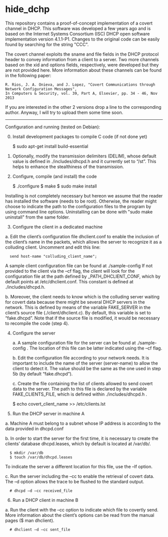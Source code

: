 # hide_dchp

This repository contains a proof-of-concept implementation of a covert channel in DHCP. This software was developed a few years ago and is based on the Internet Systems Consortium (ISC) DHCP open software implementation version 4.1.1-P1. Changes to the original code can be easily found by searching for the string "CCC".

The covert channel exploits the sname and file fields in the DHCP protocol header to convey information from a client to a server. Two more channels based on the xid and options fields, respectively, were developed but they are not provided here. More information about these channels can be found in the following paper:

    R. Rios, J. A. Onieva, and J. Lopez, "Covert Communications through Network Configuration Messages", 
    In Computers & Security, vol. 39, Part A, Elsevier, pp. 34 - 46, Nov 2013 
  
If you are interested in the other 2 versions drop a line to the corresponding author. Anyway, I will try to upload them some time soon.

----------------------------------------------------------------------------------------------

Configuration and running (tested on Debian):

0)	Install development packages to compile C code (if not done yet)

    $ sudo apt-get install build-essential

1)	Optionally, modify the transmission delimiters (DELIM), whose default value is defined in ./includes/dhcpd.h and it currently set to “/st”. This helps to enhance the stealthiness of the transmission.

2)	Configure, compile (and install) the code
      
      $ ./configure
      $ make
      $ sudo make install

Installing is not completely necessary but hereon we assume that the reader has installed the software (needs to be root). Otherwise, the reader might choose to indicate the path to the configuration files to the program by using command line options.
Uninstalling can be done with "sudo make uninstall" from the same folder.

3)	Configure the client in a dedicated machine

   a.	Edit the client’s configuration file dhclient.conf to enable the inclusion of the client’s name in the packets, which allows the server to recognize it as a colluding client. Uncomment and edit this line:

      send host-name "colluding_client_name";

   A sample client configuration file can be found at ./sample-config
   If not provided to the client via the –cf flag, the client will look for the configuration file at the path defined by _PATH_DHCLIENT_CONF, which by default points at /etc/dhclient.conf. This constant is defined at ./includes/dhcpd.h.

   b.	Moreover, the client needs to know which is the colluding server waiting for covert data because there might be several DHCP servers in the network. This is defined by means of the variable FAKE_SERVER in the client’s source file (./client/dhclient.c). By default, this variable is set to “fake.dhcpd”. Note that if the source file is modified, it would be necessary to recompile the code (step 4).

4) Configure the server

   a.	A sample configuration file for the server can be found at ./sample-config . The location of this file can be latter indicated using the –cf flag.

   b.	Edit the configuration file according to your network needs. It is important to include the name of the server (server-name) to allow the client to detect it. The value should be the same as the one used in step 5b (by default “fake.dhcpd”). 

   c.	Create the file containing the list of clients allowed to send covert data to the server. The path to this file is declared by the variable FAKE_CLIENTS_FILE, which is defined within ./includes/dhcpd.h .

      $ echo covert_client_name >> /etc/clients.lst

5)	Run the DHCP server in machine A

   a.	Machine A must belong to a subnet whose IP address is according to the data provided in dhcpd.conf

   b.	In order to start the server for the first time, it is necessary to create the clients’ database dhcpd.leases, which by default is located at /var/db/. 

      $ mkdir /var/db
      $ touch /var/db/dhcpd.leases

   To indicate the server a different location for this file, use the –lf option.

   c.	Run the server including the –cc to enable the retrieval of covert data. The –d option allows the trace to be flushed to the standard output. 

      # dhcpd –d –cc received_file

6)	Run a DHCP client in machine B

   a.	Run the client with the –cc option to indicate which file to covertly send. More information about the client’s options can be read from the manual pages ($ man dhclient).

      # dhclient –d –cc sent_file

